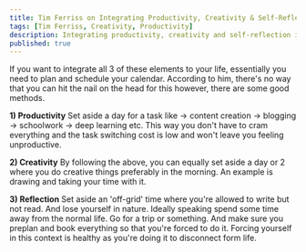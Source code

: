 ```yaml
---
title: Tim Ferriss on Integrating Productivity, Creativity & Self-Reflection into life
tags: [Tim Ferriss, Creativity, Productivity]
description: Integrating productivity, creativity and self-reflection into life.
published: true
---
```

If you want to integrate all 3 of these elements to your life, essentially you need to plan and schedule your calendar.
According to him, there's no way that you can hit the nail on the head for this however, there are some good methods. <br />

<strong>1) Productivity</strong>
Set aside a day for a task like -> content creation -> blogging -> schoolwork -> deep learning etc. 
This way you don't have to cram everything and the task switching cost is low and won't leave you feeling unproductive. <br />

<strong>2) Creativity</strong>
By following the above, you can equally set aside a day or 2 where you do creative things preferably in the morning. 
An example is drawing and taking your time with it. <br />

<strong>3) Reflection</strong>
Set aside an 'off-grid' time where you're allowed to write but not read. 
And lose yourself in nature. Ideally speaking spend some time away from the normal life.
Go for a trip or something. And make sure you preplan and book everything so that you're forced to do it. 
Forcing yourself in this context is healthy as you're doing it to disconnect form life.

